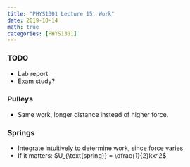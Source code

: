 ```yaml
---
title: "PHYS1301 Lecture 15: Work"
date: 2019-10-14
math: true 
categories: [PHYS1301]
---
```


### TODO

- Lab report
- Exam study?

### Pulleys

- Same work, longer distance instead of higher force.

### Springs

- Integrate intuitively to determine work, since force varies
- If it matters: $U_{\text{spring}} = \dfrac{1}{2}kx^2$